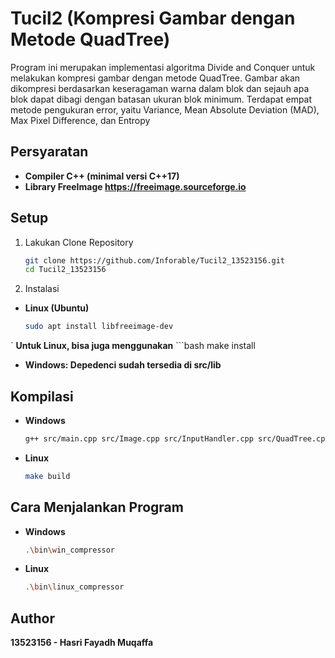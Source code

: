 # Tucil2 (Kompresi Gambar dengan Metode QuadTree)

Program ini merupakan implementasi algoritma Divide and Conquer untuk melakukan kompresi gambar dengan metode QuadTree. Gambar akan dikompresi berdasarkan keseragaman warna dalam blok dan sejauh apa blok dapat dibagi dengan batasan ukuran blok minimum. Terdapat empat metode pengukuran error, yaitu Variance, Mean Absolute Deviation (MAD), Max Pixel Difference, dan Entropy

## Persyaratan
- **Compiler C++ (minimal versi C++17)**
- **Library FreeImage https://freeimage.sourceforge.io**

## Setup
1. Lakukan Clone Repository
    ```bash
    git clone https://github.com/Inforable/Tucil2_13523156.git
    cd Tucil2_13523156

2. Instalasi
- **Linux (Ubuntu)**
    ```bash
    sudo apt install libfreeimage-dev

` **Untuk Linux, bisa juga menggunakan** 
    ```bash
    make install

- **Windows: Depedenci sudah tersedia di src/lib**

## Kompilasi
- **Windows**
    ```bash
    g++ src/main.cpp src/Image.cpp src/InputHandler.cpp src/QuadTree.cpp src/QuadNode.cpp src/ErrorCalculation.cpp -Isrc/header -Lsrc/library -lFreeImage -std=c++17 -o bin/win_compressor.exe

- **Linux**
    ```bash
    make build

## Cara Menjalankan Program
- **Windows**
    ```bash
    .\bin\win_compressor

- **Linux**
    ```bash
    .\bin\linux_compressor

## Author
**13523156 - Hasri Fayadh Muqaffa**